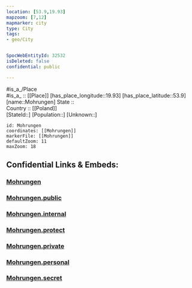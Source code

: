 ```yaml
---
location: [53.9,19.93] 
mapzoom: [7,12] 
mapmarker: city 
type: City
tags:
- geo/City


SpocWebEntityId: 32532
isDeleted: false
confidential: public

---
```

#is_a_/Place  
#is_a_ :: [[Place]] 
[has_place_longitude::19.93] 
[has_place_latitude::53.9] 
[name::Mohrungen] 
State ::  
Country :: [[Poland]]  
[StateId::] 
[Population::] 
[Unknown::] 


```leaflet
id: Mohrungen
coordinates: [[Mohrungen]] 
markerFile: [[Mohrungen]] 
defaultZoom: 11 
maxZoom: 18
```


## Confidential Links & Embeds: 

### [Mohrungen](/_Standards/Earth/Continent/Europe/Europe~East/Poland/Provinces~Poland/Warmian-Masurian/City/Mohrungen.md) 

### [Mohrungen.public](/_public/Earth/Continent/Europe/Europe~East/Poland/Provinces~Poland/Warmian-Masurian/City/Mohrungen.public.md) 

### [Mohrungen.internal](/_internal/Earth/Continent/Europe/Europe~East/Poland/Provinces~Poland/Warmian-Masurian/City/Mohrungen.internal.md) 

### [Mohrungen.protect](/_protect/Earth/Continent/Europe/Europe~East/Poland/Provinces~Poland/Warmian-Masurian/City/Mohrungen.protect.md) 

### [Mohrungen.private](/_private/Earth/Continent/Europe/Europe~East/Poland/Provinces~Poland/Warmian-Masurian/City/Mohrungen.private.md) 

### [Mohrungen.personal](/_personal/Earth/Continent/Europe/Europe~East/Poland/Provinces~Poland/Warmian-Masurian/City/Mohrungen.personal.md) 

### [Mohrungen.secret](/_secret/Earth/Continent/Europe/Europe~East/Poland/Provinces~Poland/Warmian-Masurian/City/Mohrungen.secret.md)

